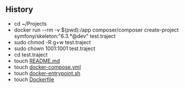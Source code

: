 ## History

* cd ~/Projects
* docker run --rm -v $(pwd):/app composer/composer create-project symfony/skeleton:"6.3.*@dev" test.traject
* sudo chmod -R g+w test.traject
* sudo chown 1001:1001 test.traject
* cd test.traject
* touch [README.md](README.md)
* touch [docker-compose.yml](docker-compose.yml)
* touch [docker-entrypoint.sh](docker-entrypoint.sh)
* touch [Dockerfile](Dockerfile)